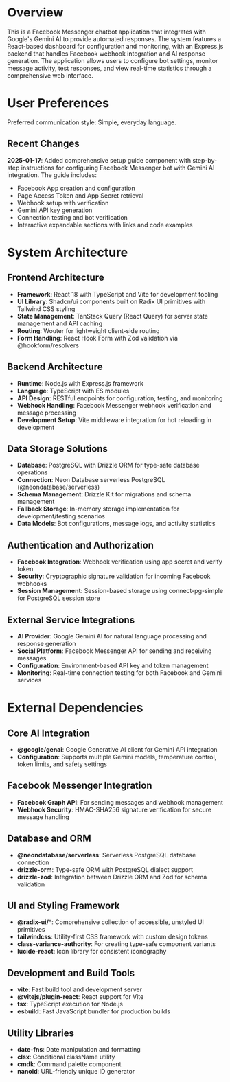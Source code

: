 # Overview

This is a Facebook Messenger chatbot application that integrates with Google's Gemini AI to provide automated responses. The system features a React-based dashboard for configuration and monitoring, with an Express.js backend that handles Facebook webhook integration and AI response generation. The application allows users to configure bot settings, monitor message activity, test responses, and view real-time statistics through a comprehensive web interface.

# User Preferences

Preferred communication style: Simple, everyday language.

## Recent Changes

**2025-01-17**: Added comprehensive setup guide component with step-by-step instructions for configuring Facebook Messenger bot with Gemini AI integration. The guide includes:
- Facebook App creation and configuration
- Page Access Token and App Secret retrieval
- Webhook setup with verification
- Gemini API key generation
- Connection testing and bot verification
- Interactive expandable sections with links and code examples

# System Architecture

## Frontend Architecture
- **Framework**: React 18 with TypeScript and Vite for development tooling
- **UI Library**: Shadcn/ui components built on Radix UI primitives with Tailwind CSS styling
- **State Management**: TanStack Query (React Query) for server state management and API caching
- **Routing**: Wouter for lightweight client-side routing
- **Form Handling**: React Hook Form with Zod validation via @hookform/resolvers

## Backend Architecture
- **Runtime**: Node.js with Express.js framework
- **Language**: TypeScript with ES modules
- **API Design**: RESTful endpoints for configuration, testing, and monitoring
- **Webhook Handling**: Facebook Messenger webhook verification and message processing
- **Development Setup**: Vite middleware integration for hot reloading in development

## Data Storage Solutions
- **Database**: PostgreSQL with Drizzle ORM for type-safe database operations
- **Connection**: Neon Database serverless PostgreSQL (@neondatabase/serverless)
- **Schema Management**: Drizzle Kit for migrations and schema management
- **Fallback Storage**: In-memory storage implementation for development/testing scenarios
- **Data Models**: Bot configurations, message logs, and activity statistics

## Authentication and Authorization
- **Facebook Integration**: Webhook verification using app secret and verify token
- **Security**: Cryptographic signature validation for incoming Facebook webhooks
- **Session Management**: Session-based storage using connect-pg-simple for PostgreSQL session store

## External Service Integrations
- **AI Provider**: Google Gemini AI for natural language processing and response generation
- **Social Platform**: Facebook Messenger API for sending and receiving messages
- **Configuration**: Environment-based API key and token management
- **Monitoring**: Real-time connection testing for both Facebook and Gemini services

# External Dependencies

## Core AI Integration
- **@google/genai**: Google Generative AI client for Gemini API integration
- **Configuration**: Supports multiple Gemini models, temperature control, token limits, and safety settings

## Facebook Messenger Integration
- **Facebook Graph API**: For sending messages and webhook management
- **Webhook Security**: HMAC-SHA256 signature verification for secure message handling

## Database and ORM
- **@neondatabase/serverless**: Serverless PostgreSQL database connection
- **drizzle-orm**: Type-safe ORM with PostgreSQL dialect support
- **drizzle-zod**: Integration between Drizzle ORM and Zod for schema validation

## UI and Styling Framework
- **@radix-ui/***: Comprehensive collection of accessible, unstyled UI primitives
- **tailwindcss**: Utility-first CSS framework with custom design tokens
- **class-variance-authority**: For creating type-safe component variants
- **lucide-react**: Icon library for consistent iconography

## Development and Build Tools
- **vite**: Fast build tool and development server
- **@vitejs/plugin-react**: React support for Vite
- **tsx**: TypeScript execution for Node.js
- **esbuild**: Fast JavaScript bundler for production builds

## Utility Libraries
- **date-fns**: Date manipulation and formatting
- **clsx**: Conditional className utility
- **cmdk**: Command palette component
- **nanoid**: URL-friendly unique ID generator